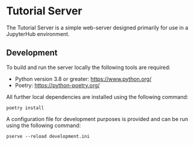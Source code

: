 # Tutorial Server

The Tutorial Server is a simple web-server designed primarily for use in a JupyterHub environment.

## Development

To build and run the server locally the following tools are required:

* Python version 3.8 or greater: https://www.python.org/
* Poetry: https://python-poetry.org/

All further local dependencies are installed using the following command:

```
poetry install
```

A configuration file for development purposes is provided and can be run using the following command:

```
pserve --reload development.ini
```
